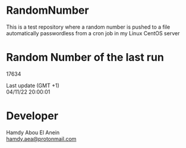 # RandomNumber    
This is a test repository where a random number is pushed to a file automatically passwordless from a cron job in my Linux CentOS server    
# Random Number of the last run   
17634
      
Last update (GMT +1)    
04/11/22 20:00:01
# Developer    
Hamdy Abou El Anein   
hamdy.aea@protonmail.com
